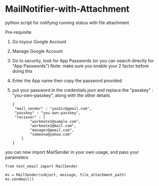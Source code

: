 # MailNotifier-with-Attachment

python script for notifying running status with file attachment


Pre-requisite

1. Go toyour Google Account
2. Manage Google Account
3. Go to security, look for App Passwords (or you can search directly  for "App Passwords")
   Note: make sure you enable your 2 factor before doing this
4. Enter the App name then copy the password provided
5. put your password in the credentials.json and replace the "passkey" : "you-own-passkey", along with the other details

   ```
   {
   	"mail_sender" : "youSir@gmail.com",
   	"passkey" : "you-own-passkey",
   	"reciever" : [
           "workmate1@sample.com",
           "workmate2@mail.com",
           "manager@gmail.com",
           "someone@yahoo.com"
       ]
   }

   ```

you can now import MailSender in your own usage, and pass your parameters

```
from test_email import MailSender

ms = MailSender(subject, message, file_attachment_path)
ms.sendmail()
```
